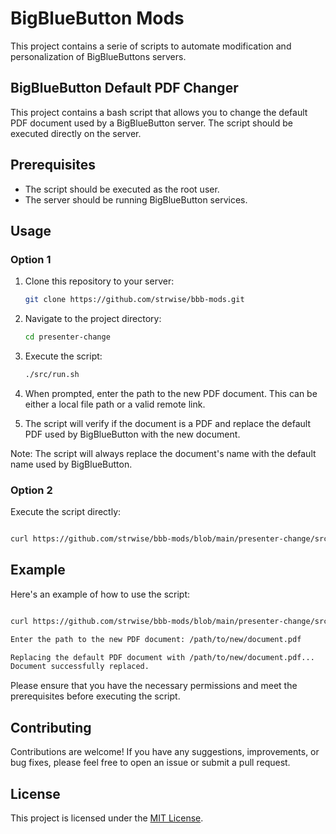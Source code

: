 # BigBlueButton Mods

This project contains a serie of scripts to automate modification and personalization of BigBlueButtons servers.

## BigBlueButton Default PDF Changer

This project contains a bash script that allows you to change the default PDF document used by a BigBlueButton server. The script should be executed directly on the server.

## Prerequisites

- The script should be executed as the root user.
- The server should be running BigBlueButton services.

## Usage

### Option 1

1. Clone this repository to your server:

   ```bash
   git clone https://github.com/strwise/bbb-mods.git
   ```

2. Navigate to the project directory:

   ```bash
   cd presenter-change
   ```

3. Execute the script:

   ```bash
   ./src/run.sh
   ```

4. When prompted, enter the path to the new PDF document. This can be either a local file path or a valid remote link.

5. The script will verify if the document is a PDF and replace the default PDF used by BigBlueButton with the new document.

Note: The script will always replace the document's name with the default name used by BigBlueButton.

### Option 2

Execute the script directly:

```bash

curl https://github.com/strwise/bbb-mods/blob/main/presenter-change/src/run.sh | bash

```

## Example

Here's an example of how to use the script:

```bash

curl https://github.com/strwise/bbb-mods/blob/main/presenter-change/src/run.sh | bash

Enter the path to the new PDF document: /path/to/new/document.pdf

Replacing the default PDF document with /path/to/new/document.pdf...
Document successfully replaced.
```

Please ensure that you have the necessary permissions and meet the prerequisites before executing the script.

## Contributing

Contributions are welcome! If you have any suggestions, improvements, or bug fixes, please feel free to open an issue or submit a pull request.

## License

This project is licensed under the [MIT License](LICENSE).
```